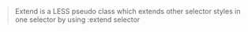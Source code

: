 >Extend is a LESS pseudo class which extends other selector styles in one selector by using :extend selector